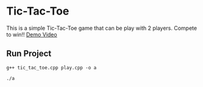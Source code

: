 # Tic-Tac-Toe
This is a simple Tic-Tac-Toe game that can be play with 2 players.
Compete to win!! 
[Demo Video](https://youtu.be/HmMEEtmvuvI)

## Run Project 
```
g++ tic_tac_toe.cpp play.cpp -o a

./a
```
